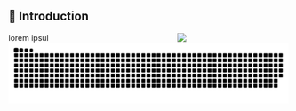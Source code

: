 ## 👋 Introduction
<img align='right' src='https://i.pinimg.com/originals/b3/85/69/b385694f382ef98190040916c0efdda1.gif' width='200'>
lorem ipsul


<picture>
  <source media="(prefers-color-scheme: dark)" srcset="https://raw.githubusercontent.com/platane/platane/output/github-contribution-grid-snake-dark.svg">
  <source media="(prefers-color-scheme: light)" srcset="https://raw.githubusercontent.com/platane/platane/output/github-contribution-grid-snake.svg">
  <img alt="github contribution grid snake animation" src="https://raw.githubusercontent.com/platane/platane/output/github-contribution-grid-snake.svg">
</picture>
